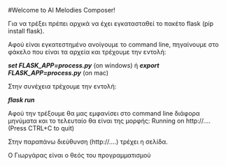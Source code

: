 #Welcome to AI Melodies Composer!

Για να τρέξει πρέπει αρχικά να έχει εγκατασταθεί το πακέτο flask (pip install flask).

Αφού είναι εγκατεστημένο ανοίγουμε το command line, πηγαίνουμε στο φάκελο που είναι τα αρχεία και τρέχουμε την εντολή:

***set FLASK_APP=process.py*** (on windows)
ή
***export FLASK_APP=process.py*** (on mac)

Στην συνέχεια τρέχουμε την εντολή:

***flask run***

Αφού την τρέξουμε θα μας εμφανίσει στο command line διάφορα μηνύματα και το τελευταίο θα είναι της μορφής:
Running  on http://....  (Press CTRL+C to quit)

Στην παραπάνω διεύθυνση (http://....) τρέχει η σελίδα.

Ο Γιωργάρας είναι ο θεός του προγραμματισμού
